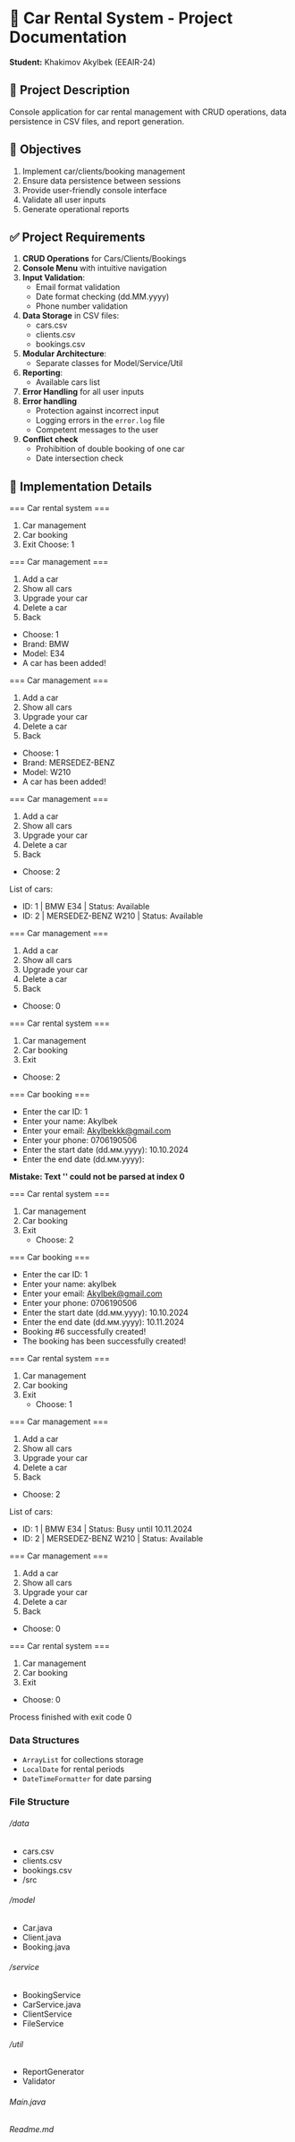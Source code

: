 # 🚗 Car Rental System - Project Documentation
**Student:** Khakimov Akylbek (EEAIR-24)

## 📝 Project Description
Console application for car rental management with CRUD operations, data persistence in CSV files, and report generation.

## 🎯 Objectives
1. Implement car/clients/booking management
2. Ensure data persistence between sessions
3. Provide user-friendly console interface
4. Validate all user inputs
5. Generate operational reports

## ✅ Project Requirements
1. **CRUD Operations** for Cars/Clients/Bookings
2. **Console Menu** with intuitive navigation
3. **Input Validation**:
    - Email format validation
    - Date format checking (dd.MM.yyyy)
    - Phone number validation
4. **Data Storage** in CSV files:
    - cars.csv
    - clients.csv
    - bookings.csv
5. **Modular Architecture**:
    - Separate classes for Model/Service/Util
6. **Reporting**:
    - Available cars list
7. **Error Handling** for all user inputs
8. **Error handling**
    - Protection against incorrect input
    - Logging errors in the `error.log` file
    - Competent messages to the user
9. **Conflict check**
    - Prohibition of double booking of one car
    - Date intersection check

## 🧠 Implementation Details
=== Car rental system ===
1. Car management
2. Car booking
3. Exit
   Choose: 1

=== Car management ===
1. Add a car
2. Show all cars
3. Upgrade your car
4. Delete a car
5. Back
* Choose: 1
* Brand: BMW
* Model: E34
* A car has been added!

=== Car management ===
1. Add a car
2. Show all cars
3. Upgrade your car
4. Delete a car
5. Back
* Choose: 1
* Brand: MERSEDEZ-BENZ
* Model: W210
* A car has been added!

=== Car management ===
1. Add a car
2. Show all cars
3. Upgrade your car
4. Delete a car
5. Back
* Choose: 2

List of cars:
* ID: 1 | BMW E34 | Status: Available
* ID: 2 | MERSEDEZ-BENZ W210 | Status: Available

=== Car management ===
1. Add a car
2. Show all cars
3. Upgrade your car
4. Delete a car
5. Back
* Choose: 0

=== Car rental system ===
1. Car management
2. Car booking
3. Exit
* Choose: 2

=== Car booking ===
* Enter the car ID: 1
* Enter your name: Akylbek
* Enter your email: Akylbekkk@gmail.com
* Enter your phone: 0706190506
* Enter the start date (dd.мм.yyyy): 10.10.2024
* Enter the end date (dd.мм.yyyy):

**Mistake: Text '' could not be parsed at index 0**

=== Car rental system ===
1. Car management
2. Car booking
3. Exit
    * Choose: 2

=== Car booking ===
* Enter the car ID: 1
* Enter your name: akylbek
* Enter your email: Akylbek@gmail.com
* Enter your phone: 0706190506
* Enter the start date (dd.мм.yyyy): 10.10.2024
* Enter the end date (dd.мм.yyyy): 10.11.2024
* Booking #6 successfully created!
* The booking has been successfully created!

=== Car rental system ===
1. Car management
2. Car booking
3. Exit
    * Choose: 1

=== Car management ===
1. Add a car
2. Show all cars
3. Upgrade your car
4. Delete a car
5. Back
* Choose: 2

List of cars:
* ID: 1 | BMW E34 | Status: Busy until 10.11.2024
* ID: 2 | MERSEDEZ-BENZ W210 | Status: Available

=== Car management ===
1. Add a car
2. Show all cars
3. Upgrade your car
4. Delete a car
5. Back
* Choose: 0

=== Car rental system ===
1. Car management
2. Car booking
3. Exit
* Choose: 0

Process finished with exit code 0


### Data Structures
- `ArrayList` for collections storage
- `LocalDate` for rental periods
- `DateTimeFormatter` for date parsing

### File Structure
###### /data
* cars.csv
* clients.csv
* bookings.csv
* /src
###### /model
* Car.java
* Client.java
* Booking.java
###### /service
* BookingService
* CarService.java
* ClientService
* FileService
###### /util
* ReportGenerator
* Validator
###### Main.java
###### Readme.md